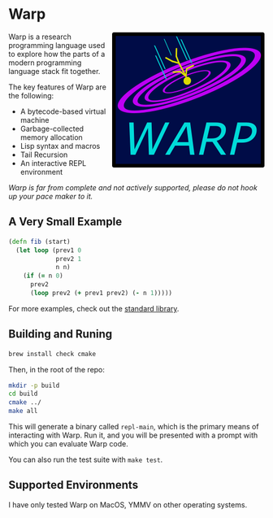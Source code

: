 # Warp

<img src="resources/logo/warp_logo_300.png" alt="Logo"  align="right"/>

Warp is a research programming language used to explore how the parts of a
modern programming language stack fit together.

The key features of Warp are the following:
* A bytecode-based virtual machine
* Garbage-collected memory allocation
* Lisp syntax and macros
* Tail Recursion
* An interactive REPL environment

_Warp is far from complete and not actively supported, please do not hook up your pace maker to it._

## A Very Small Example

```clojure
(defn fib (start)
  (let loop (prev1 0 
             prev2 1
             n n)
    (if (= n 0)
      prev2
      (loop prev2 (+ prev1 prev2) (- n 1)))))
```

For more examples, check out the [standard library](src/core.lsp).

## Building and Runing

```sh
brew install check cmake
```

Then, in the root of the repo:

``` sh
mkdir -p build
cd build
cmake ../
make all
```

This will generate a binary called `repl-main`, which is the primary means of
interacting with Warp. Run it, and you will be presented with a prompt with
which you can evaluate Warp code.

You can also run the test suite with `make test`.

## Supported Environments

I have only tested Warp on MacOS, YMMV on other operating systems.











